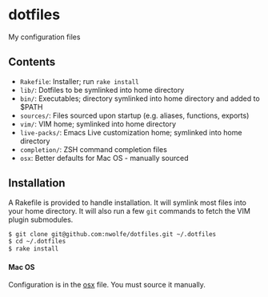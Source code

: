 # dotfiles

My configuration files

## Contents

* `Rakefile`: Installer; run `rake install`
* `lib/`: Dotfiles to be symlinked into home directory
* `bin/`: Executables; directory symlinked into home directory and added to $PATH
* `sources/`: Files sourced upon startup (e.g. aliases, functions, exports)
* `vim/`: VIM home; symlinked into home directory
* `live-packs/`: Emacs Live customization home; symlinked into home directory
* `completion/`: ZSH command completion files
* `osx`: Better defaults for Mac OS - manually sourced

## Installation

A Rakefile is provided to handle installation. It will symlink most files into your home directory.
It will also run a few `git` commands to fetch the VIM plugin submodules.

```sh
$ git clone git@github.com:nwolfe/dotfiles.git ~/.dotfiles
$ cd ~/.dotfiles
$ rake install
```

#### Mac OS

Configuration is in the [osx](./osx) file. You must source it manually.
